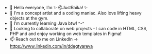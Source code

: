 - 👋 Hello everyone, I’m ✨ @JustRaika! ✨
- 👀 I'm a concept artist and a coding maniac. Also love lifting heavy objects at the gym.
- 🌱 I’m currently learning Java btw! ^-^
- 💞️ Looking to collaborate on web projects - I can code in HTML, CSS, PHP and and enjoy working on web templates in Figma!
- 📫 Reach out to me on LinkedIn -> https://www.linkedin.com/in/ddegtyareva
